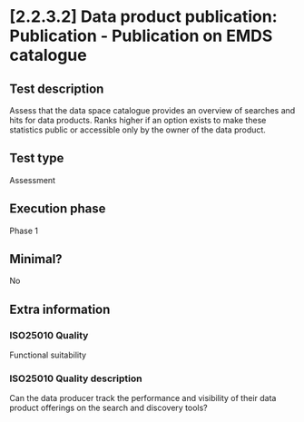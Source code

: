 
# [2.2.3.2] Data product publication: Publication - Publication on EMDS catalogue
 
## Test description
Assess that the data space catalogue provides an overview of searches and hits for data products. Ranks higher if an option exists to make these statistics public or accessible only by the owner of the data product.
 
## Test type
Assessment
 
## Execution phase
Phase 1
 
## Minimal?
No
 
## Extra information
### ISO25010 Quality
Functional suitability
### ISO25010 Quality description
Can the data producer track the performance and visibility of their data product offerings on the search and discovery tools?
    